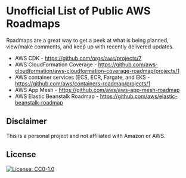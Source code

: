 # Unofficial List of Public AWS Roadmaps

Roadmaps are a great way to get a peek at what is being planned, view/make comments, and keep up with recently delivered updates.

 * AWS CDK - https://github.com/orgs/aws/projects/7
 * AWS CloudFormation Coverage - https://github.com/aws-cloudformation/aws-cloudformation-coverage-roadmap/projects/1
 * AWS container services (ECS, ECR, Fargate, and EKS - https://github.com/aws/containers-roadmap/projects/1
 * AWS App Mesh - https://github.com/aws/aws-app-mesh-roadmap
 * AWS Elastic Beanstalk Roadmap - https://github.com/aws/elastic-beanstalk-roadmap

## Disclaimer 
This is a personal project and not affiliated with Amazon or AWS.

## License 
[![License: CC0-1.0](https://licensebuttons.net/l/zero/1.0/80x15.png)](http://creativecommons.org/publicdomain/zero/1.0/)
